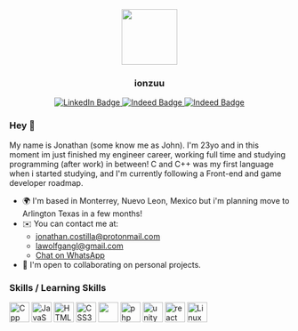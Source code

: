 <div id="header" align="center">
  <img styles="border-radius: 30px;" src="https://media.giphy.com/media/v1.Y2lkPTc5MGI3NjExMTdjMjBlYjQ2Y2I0ZmZlYTY5NGI3ZDBhMjU5NTAwM2U1MTI1ZGUyNiZjdD1z/f7omQNmgiyjj5sffvZ/giphy.gif" width="100"/>
  <div><h3> ionzuu </h3></div>
</div>
<div id="badges" align="center" target="_blank">
  <a href="https://www.linkedin.com/in/jonathan-costilla-6a0325260/">
      <img src="https://img.shields.io/badge/LinkedIn-blue?style=for-the-badge&logo=linkedin&logoColor=white" alt="LinkedIn Badge"/>
    </a>
    <a href="https://my.indeed.com/p/jonathanc-v6y7l6f" target="_blank">
      <img src="https://img.shields.io/badge/indeed-003A9B?style=for-the-badge&logo=indeed&logoColor=white" alt="Indeed Badge"/>
    </a>
     <a href="https://www.instagram.com/ionzu_/?hl=en" target="_blank">
      <img src="https://img.shields.io/badge/Instagram-E4405F?style=for-the-badge&logo=instagram&logoColor=white" alt="Indeed Badge"/>
    </a>
</div>

### Hey 👋

My name is Jonathan (some know me as John). I'm 23yo and in this moment im just finished my engineer career, working full time and studying programming (after work) in between! C and C++ was my first language when i started studying, and I'm currently following a Front-end and game developer roadmap.

<ul>
  <li>🌍  I'm based in Monterrey, Nuevo Leon, Mexico but i'm planning move to Arlington Texas in a few months!</li>
  <li>✉️  You can contact me at: 
    <ul>
      <li>
        <a href="jonathan.costilla@protonmail.com">jonathan.costilla@protonmail.com</a>
      </li>
      <li>
      <a href="lawolfgangl@gmail.com">lawolfgangl@gmail.com</a>
      </li>
      <li>
      <a aria-label="Chat on WhatsApp" href="https://wa.me/528136421320">Chat on WhatsApp </a>
      </li>
    </ul>
  </li>
  <li>🤝 I'm open to collaborating on personal projects.</li>
</ul>

### Skills / Learning Skills

<p align="left">
<a href="https://en.cppreference.com/w/" target="_blank" rel="noreferrer"><img src="https://raw.githubusercontent.com/danielcranney/readme-generator/main/public/icons/skills/cplusplus-colored.svg" width="36" height="36" alt="Cpp" /></a>
<a href="https://developer.mozilla.org/en-US/docs/Web/JavaScript" target="_blank" rel="noreferrer"><img src="https://raw.githubusercontent.com/danielcranney/readme-generator/main/public/icons/skills/javascript-colored.svg" width="36" height="36" alt="JavaScript" /></a>
<a href="https://developer.mozilla.org/en-US/docs/Glossary/HTML5" target="_blank" rel="noreferrer"><img src="https://raw.githubusercontent.com/danielcranney/readme-generator/main/public/icons/skills/html5-colored.svg" width="36" height="36" alt="HTML5" /></a>
<a href="https://www.w3.org/TR/CSS/#css" target="_blank" rel="noreferrer"><img src="https://raw.githubusercontent.com/danielcranney/readme-generator/main/public/icons/skills/css3-colored.svg" width="36" height="36" alt="CSS3" /></a>
<a href="https://docs.unity3d.com/Manual/index.html" target="_blank" rel="noreferrer"><img src="https://skillicons.dev/icons?i=unity" width="36" height="36" alt=""unity /></a>
<a href="https://www.php.net/docs.php" target="_blank" rel="noreferrer"><img src="https://skillicons.dev/icons?i=php" width="36" height="36" alt="php" /></a>
<a href="https://docs.unity3d.com/Manual/index.html" target="_blank" rel="noreferrer"><img src="https://skillicons.dev/icons?i=unity" width="36" height="36" alt="unity" /></a>
<a href="https://reactjs.org/docs/getting-started.html" target="_blank" rel="noreferrer"><img src="https://skillicons.dev/icons?i=react" width="36" height="36" alt="react" /></a>
<a href="https://docs.kernel.org" target="_blank" rel="noreferrer"><img src="https://skillicons.dev/icons?i=linux" width="36" height="36" alt="Linux" /></a>

</p>


